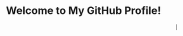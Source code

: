 <h1 align="center">
  Welcome to My GitHub Profile!
</h1>

<p align="center">
  <marquee behavior="scroll" direction="left">
    🚀 Exploring the World of Code | 🌟 Crafting Solutions | 💻 Building Awesome Projects
  </marquee>
</p>
